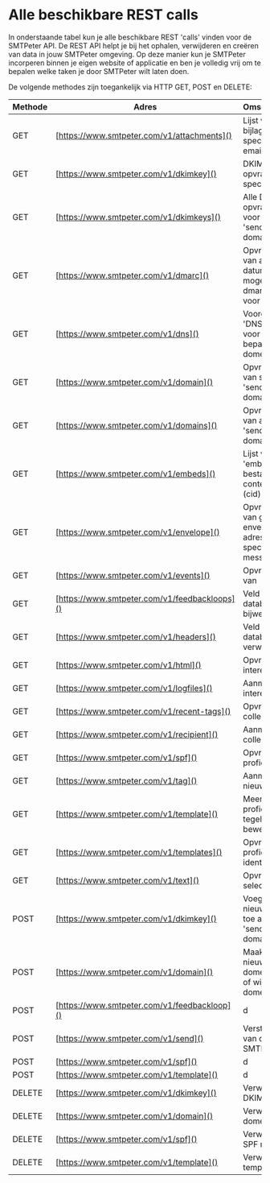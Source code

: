 # Alle beschikbare REST calls

In onderstaande tabel kun je alle beschikbare REST 'calls' vinden voor de 
SMTPeter API. De REST API helpt je bij het ophalen, verwijderen en creëren 
van data in jouw SMTPeter omgeving. Op deze manier kun je SMTPeter incorperen
binnen je eigen website of applicatie en ben je volledig vrij om te bepalen
welke taken je door SMTPeter wilt laten doen. 

De volgende methodes zijn toegankelijk via HTTP GET, POST en DELETE:

| Methode        | Adres                                                                                                    | Omschrijving                                                            |
|--------------- |----------------------------------------------------------------------------------------------------------|----------------------------------------------------------------         |
| GET            | [https://www.smtpeter.com/v1/attachments]()                                                              | Lijst van alle bijlages voor specifieke email                           |
| GET            | [https://www.smtpeter.com/v1/dkimkey]()                                                                  | DKIM opvragen met specifiek ID                                          |
| GET            | [https://www.smtpeter.com/v1/dkimkeys]()                                                                 | Alle DKIM opvragen voor een 'sender domain'                             |
| GET            | [https://www.smtpeter.com/v1/dmarc]()                                                                    | Opvragen van alle datums waar mogelijk een dmarc raport voor is         |
| GET            | [https://www.smtpeter.com/v1/dns]()                                                                      | Voorgestelde 'DNS record' voor een bepaald domein                       |
| GET            | [https://www.smtpeter.com/v1/domain]()                                                                   | Opvragen van specifiek 'sender domain'                                  |
| GET            | [https://www.smtpeter.com/v1/domains]()                                                                  | Opvragen van alle 'sender domains'                                      | |
| GET            | [https://www.smtpeter.com/v1/embeds]()                                                                   | Lijst van alle 'embedded' bestanden + content id (cid)                  |
| GET            | [https://www.smtpeter.com/v1/envelope]()                                                                 | Opvragen van gebruikte envelope adres voor specifiek message id         |
| GET            | [https://www.smtpeter.com/v1/events]()                                                                   | Opvragen van                                      |
| GET            | [https://www.smtpeter.com/v1/feedbackloops]()                                                            | Veld uit database bijwerken                       |
| GET            | [https://www.smtpeter.com/v1/headers]()                                                                  | Veld uit database verwijderen                     |
| GET            | [https://www.smtpeter.com/v1/html]()                                                                     | Opvragen interesses                               |
| GET            | [https://www.smtpeter.com/v1/logfiles]()                                                                 | Aanmaken interesse                                |
| GET            | [https://www.smtpeter.com/v1/recent-tags]()                                                              | Opvragen collecties                               |
| GET            | [https://www.smtpeter.com/v1/recipient]()                                                                | Aanmaken collectie                                |
| GET            | [https://www.smtpeter.com/v1/spf]()                                                                      | Opvragen profielen                                |
| GET            | [https://www.smtpeter.com/v1/tag]()                                                                      | Aanmaken nieuw profiel                            |
| GET            | [https://www.smtpeter.com/v1/template]()                                                                 | Meerdere profielen tegelijk bewerken              |
| GET            | [https://www.smtpeter.com/v1/templates]()                                                                | Opvragen profiel identifiers                      |
| GET            | [https://www.smtpeter.com/v1/text]()                                                                     | Opvragen selecties                                |
| POST           | [https://www.smtpeter.com/v1/dkimkey]()                                                                  | Voeg een nieuwe DKIM toe aan het 'sender domain'                |
| POST           | [https://www.smtpeter.com/v1/domain]()                                                                   | Maak een nieuw domein aan of wijs een domein toe                |
| POST           | [https://www.smtpeter.com/v1/feedbackloop]()                                                             | d                                                                |
| POST           | [https://www.smtpeter.com/v1/send]()                                                                     | Versturen van data naar SMTP                                    |
| POST           | [https://www.smtpeter.com/v1/spf]()                                                                      |   d                                                              |
| POST           | [https://www.smtpeter.com/v1/template]()                                                                 |    d                                                             |
| DELETE         | [https://www.smtpeter.com/v1/dkimkey]()                                                                  | Verwijder een DKIM sleutel                                      |
| DELETE         | [https://www.smtpeter.com/v1/domain]()                                                                   | Verwijder een domein                                            | 
| DELETE         | [https://www.smtpeter.com/v1/spf]()                                                                      | Verwijder een SPF record                                        |
| DELETE         | [https://www.smtpeter.com/v1/template]()                                                                 | Verwijder een template                                          |
